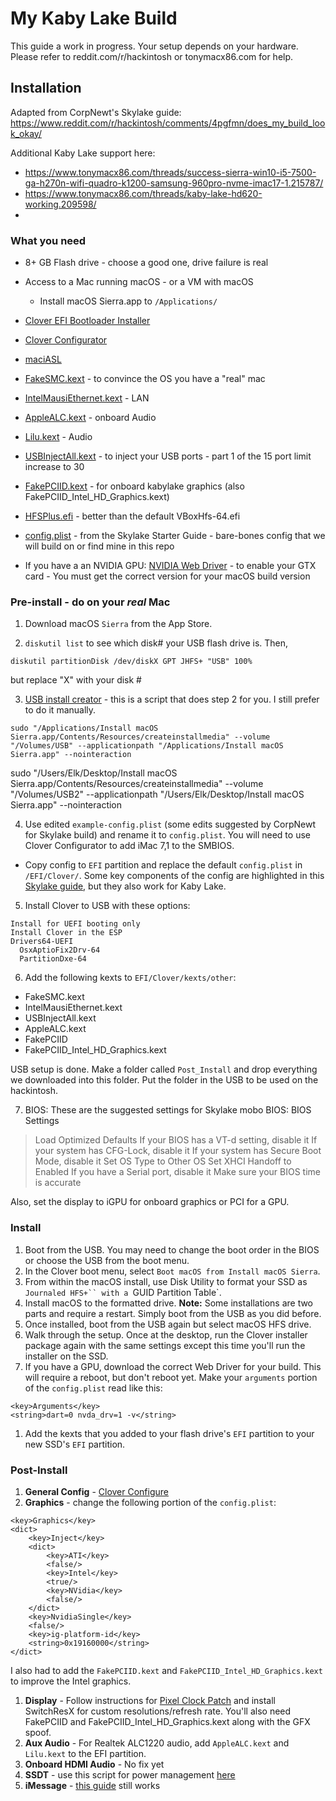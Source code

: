 # My Kaby Lake Build
This guide a work in progress. Your setup depends on your hardware. Please refer to reddit.com/r/hackintosh or tonymacx86.com for help.

## Installation
Adapted from CorpNewt's Skylake guide: https://www.reddit.com/r/hackintosh/comments/4pgfmn/does_my_build_look_okay/

Additional Kaby Lake support here:
- https://www.tonymacx86.com/threads/success-sierra-win10-i5-7500-ga-h270n-wifi-quadro-k1200-samsung-960pro-nvme-imac17-1.215787/
- https://www.tonymacx86.com/threads/kaby-lake-hd620-working.209598/
-

### What you need
- 8+ GB Flash drive - choose a good one, drive failure is real
- Access to a Mac running macOS - or a VM with macOS
  - Install macOS Sierra.app to `/Applications/`
- [Clover EFI Bootloader Installer](https://sourceforge.net/projects/cloverefiboot/)
- [Clover Configurator](https://www.tonymacx86.com/resources/clover-configurator.328/)
- [maciASL](https://bitbucket.org/RehabMan/os-x-maciasl-patchmatic/downloads/)


- [FakeSMC.kext](https://www.tonymacx86.com/resources/fakesmc.325/) - to convince the OS you have a "real" mac
- [IntelMausiEthernet.kext](https://bitbucket.org/RehabMan/os-x-intel-network/downloads/) - LAN
- [AppleALC.kext](https://github.com/vit9696/AppleALC/releases) - onboard Audio
- [Lilu.kext](https://github.com/vit9696/Lilu/releases) - Audio
- [USBInjectAll.kext](https://bitbucket.org/RehabMan/os-x-usb-inject-all/downloads/) - to inject your USB ports - part 1 of the 15 port limit increase to 30
- [FakePCIID.kext](https://bitbucket.org/RehabMan/os-x-fake-pci-id/downloads/) - for onboard kabylake graphics (also FakePCIID_Intel_HD_Graphics.kext)
- [HFSPlus.efi](https://github.com/JrCs/CloverGrowerPro/tree/master/Files/HFSPlus/X64) - better than the default VBoxHfs-64.efi
- [config.plist](http://www.tonymacx86.com/attachments/config-plist.163681/) - from the Skylake Starter Guide - bare-bones config that we will build on or find mine in this repo
- If you have a an NVIDIA GPU: [NVIDIA Web Driver](http://www.insanelymac.com/forum/topic/306535-nvidia-web-driver-updates-for-el-capitan-update-06062016/) - to enable your GTX card - You must get the correct version for your macOS build version



### Pre-install - do on your _real_ Mac
1. Download macOS `Sierra` from the App Store.

2. `diskutil list` to see which disk# your USB flash drive is. Then,
```
diskutil partitionDisk /dev/diskX GPT JHFS+ "USB" 100%
```
but replace "X" with your disk #

3. [USB install creator](https://github.com/corpnewt/USB-Installer-Creator) - this is a script that does step 2 for you. I still prefer to do it manually.
```
sudo "/Applications/Install macOS Sierra.app/Contents/Resources/createinstallmedia" --volume "/Volumes/USB" --applicationpath "/Applications/Install macOS Sierra.app" --nointeraction
```
sudo "/Users/Elk/Desktop/Install macOS Sierra.app/Contents/Resources/createinstallmedia" --volume "/Volumes/USB2" --applicationpath "/Users/Elk/Desktop/Install macOS Sierra.app" --nointeraction

4. Use edited `example-config.plist` (some edits suggested by CorpNewt for Skylake build) and rename it to `config.plist`. You will need to use Clover Configurator to add iMac 7,1 to the SMBIOS.
  - Copy config to `EFI` partition and replace the default `config.plist` in `/EFI/Clover/`. Some key components of the config are highlighted in this [Skylake guide](https://www.reddit.com/r/hackintosh/comments/4pgfmn/does_my_build_look_okay/), but they also work for Kaby Lake.

5. Install Clover to USB with these options:
```
Install for UEFI booting only
Install Clover in the ESP
Drivers64-UEFI
  OsxAptioFix2Drv-64
  PartitionDxe-64
```

6. Add the following kexts to `EFI/Clover/kexts/other`:
- FakeSMC.kext
- IntelMausiEthernet.kext
- USBInjectAll.kext
- AppleALC.kext
- FakePCIID
- FakePCIID_Intel_HD_Graphics.kext

USB setup is done. Make a folder called `Post_Install` and drop everything we downloaded into this folder. Put the folder in the USB to be used on the hackintosh.

7. BIOS: These are the suggested settings for Skylake mobo BIOS:
BIOS Settings
>Load Optimized Defaults
>If your BIOS has a VT-d setting, disable it
>If your system has CFG-Lock, disable it
>If your system has Secure Boot Mode, disable it
>Set OS Type to Other OS
>Set XHCI Handoff to Enabled
>If you have a Serial port, disable it
>Make sure your BIOS time is accurate

Also, set the display to iGPU for onboard graphics or PCI for a GPU.



### Install
1. Boot from the USB. You may need to change the boot order in the BIOS or choose the USB from the boot menu.
1. In the Clover boot menu, select `Boot macOS from Install macOS Sierra`.
1. From within the macOS install, use Disk Utility to format your SSD as `Journaled HFS+`` with a `GUID Partition Table`.
1. Install macOS to the formatted drive. **Note:** Some installations are two parts and require a restart. Simply boot from the USB as you did before.
1. Once installed, boot from the USB again but select macOS HFS drive.
1. Walk through the setup. Once at the desktop, run the Clover installer package again with the same settings except this time you'll run the installer on the SSD.
1. If you have a GPU, download the correct Web Driver for your build. This will require a reboot, but don't reboot yet. Make your `arguments` portion of the `config.plist` read like this:
```
<key>Arguments</key>
<string>dart=0 nvda_drv=1 -v</string>
```
1. Add the kexts that you added to your flash drive's `EFI` partition to your new SSD's `EFI` partition.



### Post-Install
1. **General Config** - [Clover Configure](https://corpnewt.com/topic/46/how-to-configure-the-clover-config)
1. **Graphics** - change the following portion of the `config.plist`:
```
<key>Graphics</key>
<dict>
    <key>Inject</key>
    <dict>
        <key>ATI</key>
        <false/>
        <key>Intel</key>
        <true/>
        <key>NVidia</key>
        <false/>
    </dict>
    <key>NvidiaSingle</key>
    <false/>
    <key>ig-platform-id</key>
    <string>0x19160000</string>
</dict>
```
I also had to add the `FakePCIID.kext` and `FakePCIID_Intel_HD_Graphics.kext` to improve the Intel graphics.
1. **Display** - Follow instructions for [Pixel Clock Patch](https://github.com/Floris497/mac-pixel-clock-patch-V2) and install SwitchResX for custom resolutions/refresh rate. You'll also need FakePCIID and FakePCIID_Intel_HD_Graphics.kext along with the GFX spoof.
1. **Aux Audio** - For Realtek ALC1220 audio, add `AppleALC.kext` and `Lilu.kext` to the EFI partition.
1. **Onboard HDMI Audio** - No fix yet
1. **SSDT** - use this script for power management [here](https://github.com/Piker-Alpha/ssdtPRGen.sh)
1. **iMessage** - [this guide](https://www.tonymacx86.com/threads/an-idiots-guide-to-imessage.196827/) still works
